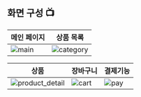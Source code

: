 ## 화면 구성 📺

| 메인 페이지 | 상품 목록 |
| --- | --- |
| ![main](https://github.com/user-attachments/assets/2b09c5c7-e48d-4c3f-8912-b5ed5aa8ab3f) | ![category](https://github.com/user-attachments/assets/4dbed2a4-531b-480a-9dd4-6f2ee0b305fd) |

| 상품 | 장바구니 | 결제기능 |
| --- | --- | --- |
| ![product_detail](https://github.com/user-attachments/assets/0f3132c6-65a1-42dd-abd2-22bc4978df85) | ![cart](https://github.com/user-attachments/assets/b406fe48-9779-454f-b3fd-7473637691e4) | ![pay](https://github.com/user-attachments/assets/9ee50f58-58ac-4e72-898a-90984ea1e0bb) |
